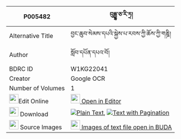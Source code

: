 |P005482|བུདྡྷ་ཅ་རི་ཏྲ། 
| --- | --- 
|Alternative Title |བྱང་ཆུབ་སེམས་དཔའི་སྐྱེས་པ་རབས་ཀྱི་ཆོས་ཀྱི་གཎྜི།
|Author| སློབ་དཔོན་དཔའ་བོ།
|BDRC ID | W1KG22041
|Creator | Google OCR
|Number of Volumes| 1
|<img width="25" src="https://img.icons8.com/color/25/000000/edit-property.png">Edit Online| [<img width="25" src="https://avatars.githubusercontent.com/u/45091458?s=200&v=4"> Open in Editor](http://editor.openpecha.org/P005482)
|<img width="25" src="https://img.icons8.com/fluent/48/000000/download-2.png"/>  Download | [![](https://img.icons8.com/color/20/000000/txt.png)Plain Text](https://github.com/Openpecha/P005482/releases/download/v1/buddha_cha_ri_tra_plain_P005482.zip), [![](https://img.icons8.com/color/20/000000/txt.png)Text with Pagination](https://github.com/Openpecha/P005482/releases/download/v1/buddha_cha_ri_tra_pages_P005482.zip)
|<img width="25" src="https://img.icons8.com/plasticine/100/000000/pictures-folder.png"/>  Source Images | [<img width="25" src="https://library.bdrc.io/icons/BUDA-small.svg"> Images of text file open in BUDA](https://library.bdrc.io/show/bdr:W1KG22041)